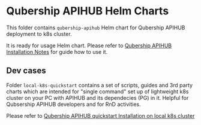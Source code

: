 # Qubership APIHUB Helm Charts

This folder contains `qubership-apihub` Helm chart for Qubership APIHUB deployment to k8s cluster.

It is ready for usage Helm chart. Please refer to [Qubership APIHUB Installation Notes](/docs/installation-guide.md) for guide how to use it.

## Dev cases

Folder `local-k8s-quickstart` contains a set of scripts, guides and 3rd party charts which are intended for "single command" set up of lightweight k8s cluster on your PC with APIHUB and its dependecies (PG) in it. Helpful for Qubsership APIHUB developers and for RnD activities.

Please refer to [Qubership APIHUB quickstart Installation on local k8s cluster](./local-k8s-quickstart)
